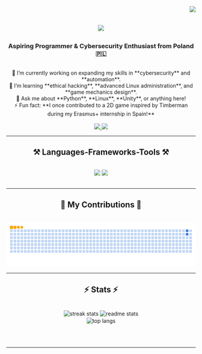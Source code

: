 <img align="right" src="https://visitor-badge.laobi.icu/badge?page_id=MikolajZabawa.MikolajZabawa" />

<h1 align="center">
    <img src="https://readme-typing-svg.herokuapp.com/?font=Righteous&size=35&center=true&vCenter=true&width=500&height=70&duration=4000&lines=Hi+There!+👋;+I'm+Mikołaj+Zabawa!;" />
</h1>

<h3 align="center">Aspiring Programmer & Cybersecurity Enthusiast from Poland 🇵🇱</h3>

<br/>

<div align="center">
    🔭 I’m currently working on expanding my skills in **cybersecurity** and **automation**.<br/>
    🌱 I’m learning **ethical hacking**, **advanced Linux administration**, and **game mechanics design**.<br/>
    💬 Ask me about **Python**, **Linux**, **Unity**, or anything here!<br/>
    ⚡ Fun fact: **I once contributed to a 2D game inspired by Timberman during my Erasmus+ internship in Spain!**
</div>

<br/>

<div align="center">
  <a href="mailto:mikolaj.zabawa321@gmail.com">
    <img src="https://img.shields.io/badge/Gmail-333333?style=for-the-badge&logo=gmail&logoColor=red" />
  </a>
  <a href="https://www.linkedin.com/in/mikołaj-zabawa-031137236/" target="_blank">
    <img src="https://img.shields.io/badge/LinkedIn-0077B5?style=for-the-badge&logo=linkedin&logoColor=white" />
  </a>
</div>

<hr/>

<h2 align="center">⚒️ Languages-Frameworks-Tools ⚒️</h2>
<br/>
<div align="center">
    <img src="https://skillicons.dev/icons?i=python,linux,bash,html,css,php,js,c,cs,git,figma,vscode" />
    <img src="https://skillicons.dev/icons?i=unity,qgis,photoshop,illustrator,autodesk" />
</div>

<br/>
<hr/>

<div align="center">
  <h2>🐍 My Contributions 🐍</h2>
  <br>
  <img alt="snake eating my contributions" src="https://raw.githubusercontent.com/MikolajZabawa/MikolajZabawa/main/github-contribution-grid-snake.gif" />
</div>

<hr/>

<h2 align="center">⚡ Stats ⚡</h2>
<br>
<div align=center>
  <img width=390 src="https://github-readme-streak-stats-salesp07.vercel.app/?user=MikolajZabawa&count_private=true&theme=react&border_radius=10" alt="streak stats"/>
  <img width=390 src="https://github-readme-stats-salesp07.vercel.app/api?username=MikolajZabawa&count_private=true&show_icons=true&theme=react&rank_icon=github&border_radius=10" alt="readme stats" />
  <br/>
  <img width=325 align="center" src="https://github-readme-stats-salesp07.vercel.app/api/top-langs/?username=MikolajZabawa&hide=HTML&langs_count=8&layout=compact&theme=react&border_radius=10&size_weight=0.5&count_weight=0.5&exclude_repo=github-readme-stats" alt="top langs" />
</div>

<br/><br/>
<hr/>
<br/>
